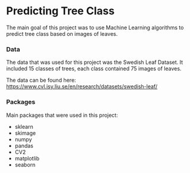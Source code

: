 # Predicting Tree Class

The main goal of this project was to use Machine Learning algorithms to predict tree class based on images of leaves. 

### Data

The data that was used for this project was the Swedish Leaf Dataset. It included 15 classes of trees, each class contained 75 images of leaves. 

The data can be found here: https://www.cvl.isy.liu.se/en/research/datasets/swedish-leaf/

### Packages 

Main packages that were used in this project: 
* sklearn 
* skimage
* numpy
* pandas
* CV2
* matplotlib
* seaborn 
